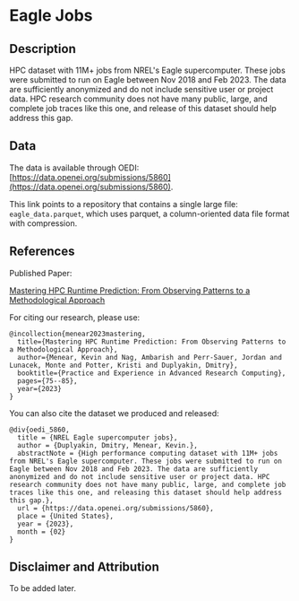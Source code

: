 # Eagle Jobs

## Description

HPC dataset with 11M+ jobs from NREL's Eagle supercomputer. These jobs were submitted to run on Eagle between Nov 2018 and Feb 2023. The data are sufficiently anonymized and do not include sensitive user or project data. HPC research community does not have many public, large, and complete job traces like this one, and release of this dataset should help address this gap.  

## Data

The data is available through OEDI: [https://data.openei.org/submissions/5860](https://data.openei.org/submissions/5860).

This link points to a repository that contains a single large file: `eagle_data.parquet`, which uses parquet, a column-oriented data file format with compression.

## References

Published Paper:
 
[Mastering HPC Runtime Prediction: From Observing Patterns to a Methodological Approach](https://www.nrel.gov/docs/fy23osti/86526.pdf)

For citing our research, please use:

```
@incollection{menear2023mastering,
  title={Mastering HPC Runtime Prediction: From Observing Patterns to a Methodological Approach},
  author={Menear, Kevin and Nag, Ambarish and Perr-Sauer, Jordan and Lunacek, Monte and Potter, Kristi and Duplyakin, Dmitry},
  booktitle={Practice and Experience in Advanced Research Computing},
  pages={75--85},
  year={2023}
}
```

You can also cite the dataset we produced and released:
 
```
@div{oedi_5860,
  title = {NREL Eagle supercomputer jobs},
  author = {Duplyakin, Dmitry, Menear, Kevin.},
  abstractNote = {High performance computing dataset with 11M+ jobs from NREL's Eagle supercomputer. These jobs were submitted to run on Eagle between Nov 2018 and Feb 2023. The data are sufficiently anonymized and do not include sensitive user or project data. HPC research community does not have many public, large, and complete job traces like this one, and releasing this dataset should help address this gap.},
  url = {https://data.openei.org/submissions/5860},
  place = {United States},
  year = {2023},
  month = {02}
}
```

## Disclaimer and Attribution

To be added later.
